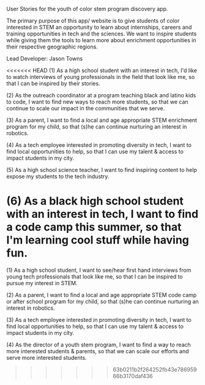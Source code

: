 User Stories for the youth of color stem program discovery app. 

The primary purpose of this app/ website is to give students of color interested in STEM an opportunity to learn about internships, careers and training opportunities in tech and the sciences. We want to inspire students while giving them the tools to learn more about enrichment opportunities in their respective geographic regions.

Lead Developer: Jason Towns


<<<<<<< HEAD
(1) As a high school student with an interest in tech, I'd like to watch interviews of young professionals in the field that look like me, so that I can be inspired by their stories.

(2) As the outreach coordinator at a program teaching black and latino kids to code, I want to find new ways to reach more students, so that we can continue to scale our impact in the communities that we serve.

(3) As a parent, I want to find a local and age appropriate STEM enrichment program for my child, so that (s)he can continue nurturing an interest in robotics.

(4) As a tech employee interested in promoting diversity in tech, I want to find local opportunities to help, so that I can use my talent & access to impact students in my city.

(5) As a high school science teacher, I want to find inspiring content to help expose my students to the tech industry.

(6) As a black high school student with an interest in tech, I want to find a code camp this summer, so that I'm learning cool stuff while having fun.
=======

(1) As a high school student, I want to see/hear first hand interviews from young tech professionals that look like me, so that I can be inspired to pursue my interest in STEM.

(2) As a parent, I want to find a local and age appropriate STEM code camp or after school program for my child, so that (s)he can continue nurturing an interest in robotics.

(3) As a tech employee interested in promoting diversity in tech, I want to find local opportunities to help, so that I can use my talent & access to impact students in my city.

(4) As the director of a youth stem program, I want to find a way to reach more interested students & parents, so that we can scale our efforts and serve more interested students.
>>>>>>> 63b0211b2f264252fb43e78695966b3170daf436
